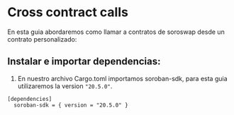 # Cross contract calls

En esta guia abordaremos como llamar a contratos de soroswap desde un contrato personalizado:

## Instalar e importar dependencias:

1. En nuestro archivo Cargo.toml importamos soroban-sdk, para esta guia utilizaremos la version `"20.5.0"`.

```
[dependencies]
  soroban-sdk = { version = "20.5.0" }
```